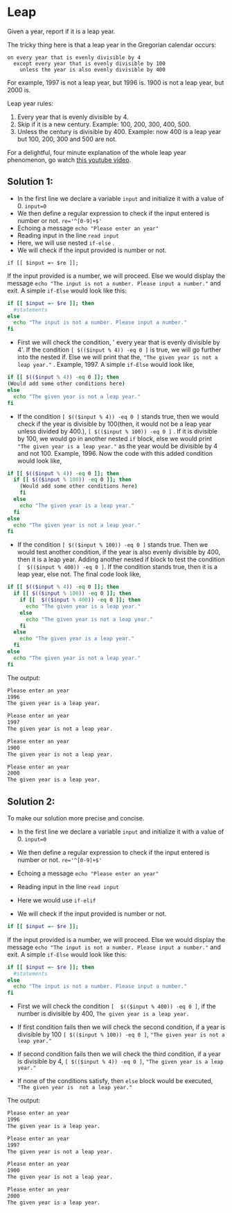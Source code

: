 # Leap

Given a year, report if it is a leap year.

The tricky thing here is that a leap year in the Gregorian calendar occurs:

```text
on every year that is evenly divisible by 4
  except every year that is evenly divisible by 100
    unless the year is also evenly divisible by 400
```

For example, 1997 is not a leap year, but 1996 is.  1900 is not a leap
year, but 2000 is.

Leap year rules:
1. Every year that is evenly divisible by 4.
2. Skip if it is a new century. Example: 100, 200, 300, 400, 500.
3. Unless the century is divisible by 400. Example: now 400 is a leap year but 100, 200, 300 and 500 are not.

For a delightful, four minute explanation of the whole leap year
phenomenon, go watch [this youtube video][video].

[video]: http://www.youtube.com/watch?v=xX96xng7sAE

## Solution 1:

- In the first line we declare a variable ```input``` and initialize it with a value of 0. ```input=0```
- We then define a regular expression to check if the input entered is number or not. ```re='^[0-9]+$'```
- Echoing a message ```echo "Please enter an year"```
- Reading input in the line ```read input```
- Here, we will use nested ```if-else``` .
- We will check if the input provided is number or not.
 ```
 if [[ $input =~ $re ]];
 ```
 If the input provided is a number, we will proceed. Else we would display the message ```echo "The input is not a number. Please input a number."``` and exit. A simple ```if-Else``` would look like this:
 ```sh
 if [[ $input =~ $re ]]; then
   #statements
 else
   echo "The input is not a number. Please input a number."
 fi
 ```
- First we will check the condition, ' every year that is evenly divisible by 4'. If the condition ```[ $(($input % 4)) -eq 0 ]``` is true, we will go further into the nested if. Else we will print that the, ```"The given year is not a leap year."``` . Example, 1997. A simple ```if-Else``` would look like,
```sh
if [[ $(($input % 4)) -eq 0 ]]; then
(Would add some other conditions here)
else
  echo "The given year is not a leap year."
fi
```

- If the condition ```[ $(($input % 4)) -eq 0 ]``` stands true, then we would check if the year is divisible by 100(then, it would not be a leap year unless divided by 400.), ```[ $(($input % 100)) -eq 0 ]``` . If it is divisible by 100, we would go in another nested ```if``` block, else we would print ```"The given year is a leap year."``` as the year would be divisible by 4 and not 100. Example, 1996. Now the code with this added condition would look like,
```sh
if [[ $(($input % 4)) -eq 0 ]]; then
  if [[ $(($input % 100)) -eq 0 ]]; then
    (Would add some other conditions here)
    fi
  else
    echo "The given year is a leap year."
  fi
else
  echo "The given year is not a leap year."
fi
```

- If the condition ```[ $(($input % 100)) -eq 0 ]``` stands true. Then we would test another condition, if the year is also evenly divisible by 400, then it is a leap year. Adding another nested if block to test the condition ```[  $(($input % 400)) -eq 0 ]```. If the condition stands true, then it is a leap year, else not. The final code look like,
```sh
if [[ $(($input % 4)) -eq 0 ]]; then
  if [[ $(($input % 100)) -eq 0 ]]; then
    if [[  $(($input % 400)) -eq 0 ]]; then
      echo "The given year is a leap year."
    else
      echo "The given year is not a leap year."
    fi
  else
    echo "The given year is a leap year."
  fi
else
  echo "The given year is not a leap year."
fi
```

The output:
```sh
Please enter an year
1996
The given year is a leap year.
```

```sh
Please enter an year
1997
The given year is not a leap year.
```

```sh
Please enter an year
1900
The given year is not a leap year.
```

```sh
Please enter an year
2000
The given year is a leap year.
```


## Solution 2:

To make our solution more precise and concise.

- In the first line we declare a variable ```input``` and initialize it with a value of 0. ```input=0```

- We then define a regular expression to check if the input entered is number or not. ```re='^[0-9]+$'```

- Echoing a message ```echo "Please enter an year"```

- Reading input in the line ```read input```

- Here we would use ```if-elif```

- We will check if the input provided is number or not.
 ```sh
 if [[ $input =~ $re ]];
 ```
 If the input provided is a number, we will proceed. Else we would display the message ```echo "The input is not a number. Please input a number."``` and exit. A simple ```if-Else``` would look like this:
 ```sh
 if [[ $input =~ $re ]]; then
   #statements
 else
   echo "The input is not a number. Please input a number."
 fi
 ```

- First we will check the condition ```[  $(($input % 400)) -eq 0 ]```, if the number is divisible by 400, ```The given year is a leap year.```

- If first condition fails then we will check the second condition, if a year is divisible by 100 ```[ $(($input % 100)) -eq 0 ]```, ```"The given year is not a leap year."```

- If second condition fails then we will check the third condition, if a year is divisible by 4, ```[ $(($input % 4)) -eq 0 ]```, ```"The given year is a leap year."```

- If none of the conditions satisfy, then ```else``` block would be executed, ```"The given year is  not a leap year."```


The output:
```sh
Please enter an year
1996
The given year is a leap year.
```

```sh
Please enter an year
1997
The given year is not a leap year.
```

```sh
Please enter an year
1900
The given year is not a leap year.
```

```sh
Please enter an year
2000
The given year is a leap year.
```
